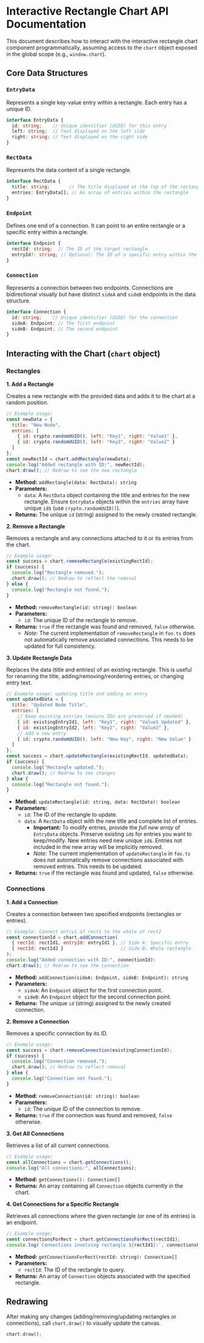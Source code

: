 # Interactive Rectangle Chart API Documentation

This document describes how to interact with the interactive rectangle chart component programmatically, assuming access to the `chart` object exposed in the global scope (e.g., `window.chart`).

## Core Data Structures

### `EntryData`

Represents a single key-value entry within a rectangle. Each entry has a unique ID.

```typescript
interface EntryData {
  id: string;    // Unique identifier (UUID) for this entry
  left: string;  // Text displayed on the left side
  right: string; // Text displayed on the right side
}
```

### `RectData`

Represents the data content of a single rectangle.

```typescript
interface RectData {
  title: string;       // The title displayed at the top of the rectangle
  entries: EntryData[]; // An array of entries within the rectangle
}
```

### `Endpoint`

Defines one end of a connection. It can point to an entire rectangle or a specific entry within a rectangle.

```typescript
interface Endpoint {
  rectId: string;  // The ID of the target rectangle
  entryId?: string; // Optional: The ID of a specific entry within the rectangle
}
```

### `Connection`

Represents a connection between two endpoints. Connections are bidirectional visually but have distinct `sideA` and `sideB` endpoints in the data structure.

```typescript
interface Connection {
  id: string;    // Unique identifier (UUID) for the connection
  sideA: Endpoint; // The first endpoint
  sideB: Endpoint; // The second endpoint
}
```

## Interacting with the Chart (`chart` object)

### Rectangles

**1. Add a Rectangle**

Creates a new rectangle with the provided data and adds it to the chart at a random position.

```javascript
// Example usage:
const newData = {
  title: "New Node",
  entries: [
    { id: crypto.randomUUID(), left: "Key1", right: "Value1" },
    { id: crypto.randomUUID(), left: "Key2", right: "Value2" }
  ]
};
const newRectId = chart.addRectangle(newData);
console.log("Added rectangle with ID:", newRectId);
chart.draw(); // Redraw to see the new rectangle
```

*   **Method:** `addRectangle(data: RectData): string`
*   **Parameters:**
    *   `data`: A `RectData` object containing the title and entries for the new rectangle. Ensure `EntryData` objects within the `entries` array have unique `id`s (use `crypto.randomUUID()`).
*   **Returns:** The unique `id` (string) assigned to the newly created rectangle.

**2. Remove a Rectangle**

Removes a rectangle and any connections attached to it or its entries from the chart.

```javascript
// Example usage:
const success = chart.removeRectangle(existingRectId);
if (success) {
  console.log("Rectangle removed.");
  chart.draw(); // Redraw to reflect the removal
} else {
  console.log("Rectangle not found.");
}
```

*   **Method:** `removeRectangle(id: string): boolean`
*   **Parameters:**
    *   `id`: The unique ID of the rectangle to remove.
*   **Returns:** `true` if the rectangle was found and removed, `false` otherwise.
    *   *Note:* The current implementation of `removeRectangle` in `foo.ts` does not automatically remove associated connections. This needs to be updated for full consistency.

**3. Update Rectangle Data**

Replaces the data (title and entries) of an existing rectangle. This is useful for renaming the title, adding/removing/reordering entries, or changing entry text.

```javascript
// Example usage: updating title and adding an entry
const updatedData = {
  title: "Updated Node Title",
  entries: [
    // Keep existing entries (ensure IDs are preserved if needed)
    { id: existingEntryId1, left: "Key1", right: "Value1 Updated" },
    { id: existingEntryId2, left: "Key2", right: "Value2" },
    // Add a new entry
    { id: crypto.randomUUID(), left: "New Key", right: "New Value" }
  ]
};
const success = chart.updateRectangle(existingRectId, updatedData);
if (success) {
  console.log("Rectangle updated.");
  chart.draw(); // Redraw to see changes
} else {
  console.log("Rectangle not found.");
}
```

*   **Method:** `updateRectangle(id: string, data: RectData): boolean`
*   **Parameters:**
    *   `id`: The ID of the rectangle to update.
    *   `data`: A `RectData` object with the new title and complete list of entries.
        *   **Important:** To modify entries, provide the *full new array* of `EntryData` objects. Preserve existing `id`s for entries you want to keep/modify. New entries need new unique `id`s. Entries not included in the new array will be implicitly removed.
        *   *Note:* The current implementation of `updateRectangle` in `foo.ts` does not automatically remove connections associated with removed entries. This needs to be updated.
*   **Returns:** `true` if the rectangle was found and updated, `false` otherwise.

### Connections

**1. Add a Connection**

Creates a connection between two specified endpoints (rectangles or entries).

```javascript
// Example: Connect entry1 of rect1 to the whole of rect2
const connectionId = chart.addConnection(
  { rectId: rectId1, entryId: entryId1 }, // Side A: Specific entry
  { rectId: rectId2 }                     // Side B: Whole rectangle
);
console.log("Added connection with ID:", connectionId);
chart.draw(); // Redraw to see the connection
```

*   **Method:** `addConnection(sideA: Endpoint, sideB: Endpoint): string`
*   **Parameters:**
    *   `sideA`: An `Endpoint` object for the first connection point.
    *   `sideB`: An `Endpoint` object for the second connection point.
*   **Returns:** The unique `id` (string) assigned to the newly created connection.

**2. Remove a Connection**

Removes a specific connection by its ID.

```javascript
// Example usage:
const success = chart.removeConnection(existingConnectionId);
if (success) {
  console.log("Connection removed.");
  chart.draw(); // Redraw to reflect removal
} else {
  console.log("Connection not found.");
}
```

*   **Method:** `removeConnection(id: string): boolean`
*   **Parameters:**
    *   `id`: The unique ID of the connection to remove.
*   **Returns:** `true` if the connection was found and removed, `false` otherwise.

**3. Get All Connections**

Retrieves a list of all current connections.

```javascript
// Example usage:
const allConnections = chart.getConnections();
console.log("All connections:", allConnections);
```

*   **Method:** `getConnections(): Connection[]`
*   **Returns:** An array containing all `Connection` objects currently in the chart.

**4. Get Connections for a Specific Rectangle**

Retrieves all connections where the given rectangle (or one of its entries) is an endpoint.

```javascript
// Example usage:
const connectionsForRect = chart.getConnectionsForRect(rectId1);
console.log(`Connections involving rectangle ${rectId1}:`, connectionsForRect);
```

*   **Method:** `getConnectionsForRect(rectId: string): Connection[]`
*   **Parameters:**
    *   `rectId`: The ID of the rectangle to query.
*   **Returns:** An array of `Connection` objects associated with the specified rectangle.

## Redrawing

After making any changes (adding/removing/updating rectangles or connections), call `chart.draw()` to visually update the canvas.

```javascript
chart.draw();
```

